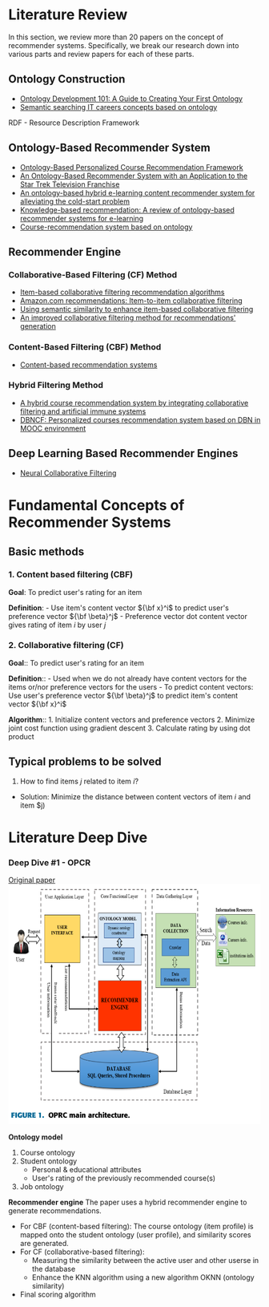 # Literature Review

In this section, we review more than 20 papers on the concept of recommender systems. Specifically, we break our research down into various parts and review papers for each of these parts.

## Ontology Construction

- [Ontology Development 101: A Guide to Creating Your First Ontology](https://protege.stanford.edu/publications/ontology_development/ontology101.pdf)
- [Semantic searching IT careers concepts based on ontology](http://www.joams.com/uploadfile/2013/0426/20130426033427832.pdf)

RDF - Resource Description Framework

## Ontology-Based Recommender System

- [Ontology-Based Personalized Course Recommendation Framework](https://ieeexplore.ieee.org/document/8587168)
- [An Ontology-Based Recommender System with an Application to the Star Trek Television Franchise](https://arxiv.org/abs/1808.00103)
- [An ontology-based hybrid e-learning content recommender system for alleviating the cold-start problem](https://link-springer-com.eproxy.lib.hku.hk/article/10.1007/s10639-021-10508-0)
- [Knowledge-based recommendation: A review of ontology-based recommender systems for e-learning](https://link.springer.com/article/10.1007/s10462-017-9539-5)
- [Course-recommendation system based on ontology](https://ieeexplore.ieee.org/document/6890767)

## Recommender Engine

### Collaborative-Based Filtering (CF) Method

- [Item-based collaborative filtering recommendation algorithms](https://dl.acm.org/doi/10.1145/371920.372071)
- [Amazon.com recommendations: Item-to-item collaborative filtering](https://ieeexplore.ieee.org/document/1167344)
- [Using semantic similarity to enhance item-based collaborative filtering](http://facweb.cs.depaul.edu/mobasher/research/papers/JM03.pdf)
- [An improved collaborative filtering method for recommendations' generation](https://ieeexplore.ieee.org/document/1401179)

### Content-Based Filtering (CBF) Method

- [Content-based recommendation systems](https://link.springer.com/chapter/10.1007/978-3-540-72079-9_10)

### Hybrid Filtering Method

- [A hybrid course recommendation system by integrating collaborative filtering and artificial immune systems](https://www.mdpi.com/1999-4893/9/3/47)
- [DBNCF: Personalized courses recommendation system based on DBN in MOOC environment](https://ieeexplore.ieee.org/document/8005400)

## Deep Learning Based Recommender Engines

- [Neural Collaborative Filtering](https://arxiv.org/abs/1708.05031)

# Fundamental Concepts of Recommender Systems

## Basic methods

### 1. Content based filtering (CBF)

  **Goal**: To predict user's rating for an item
  
  **Definition**:
    - Use item's content vector ${\bf x}^i$ to predict user's preference vector ${\bf \beta}^j$
    - Preference vector dot content vector gives rating of item $i$ by user $j$

### 2. Collaborative filtering (CF)

  **Goal**:: To predict user's rating for an item

  **Definition**::
     - Used when we do not already have content vectors for the items or/nor preference vectors for the users
     - To predict content vectors: Use user's preference vector ${\bf \beta}^j$ to predict item's content vector ${\bf x}^i$

  **Algorithm**:: 
    1. Initialize content vectors and preference vectors 
    2. Minimize joint cost function using gradient descent
    3. Calculate rating by using dot product

## Typical problems to be solved

1. How to find items $j$ related to item $i$?
  - Solution: Minimize the distance between content vectors of item $i$ and item $j)

# Literature Deep Dive

### Deep Dive #1 - OPCR

[Original paper](https://ieeexplore.ieee.org/document/8587168)
![OPCR main architecture](/screenshots/OPRC_main_architecture.png)

**Ontology model**

1. Course ontology
2. Student ontology
   - Personal & educational attributes
   - User's rating of the previously recommended course(s)
3. Job ontology

**Recommender engine**
The paper uses a hybrid recommender engine to generate recommendations.

- For CBF (content-based filtering):
  The course ontology (item profile) is mapped onto the student ontology (user profile), and similarity scores are generated.
- For CF (collaborative-based filtering):
  - Measuring the similarity between the active user and other userse in the database
  - Enhance the KNN algorithm using a new algorithm OKNN (ontology similarity)
- Final scoring algorithm
